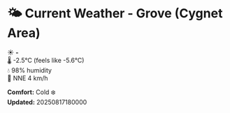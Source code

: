 # 🌤️ Current Weather - Grove (Cygnet Area)

☀️ **-**  
🌡️ -2.5°C (feels like -5.6°C)  
💧 98% humidity  
💨 NNE 4 km/h  

**Comfort:** Cold ❄️  
**Updated:** 20250817180000
